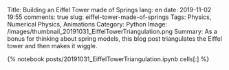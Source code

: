 ﻿Title: Building an Eiffel Tower made of Springs 
lang: en
date: 2019-11-02 19:55
comments: true
slug: eiffel-tower-made-of-springs 
Tags: Physics, Numerical Physics, Animations
Category: Python
Image: /images/thumbnail_20191031_EiffelTowerTriangulation.png
Summary: As a bonus for thinking about spring models, this blog post triangulates the Eiffel tower and then makes it wiggle. 

{% notebook posts/20191031_EiffelTowerTriangulation.ipynb cells[:] %}
